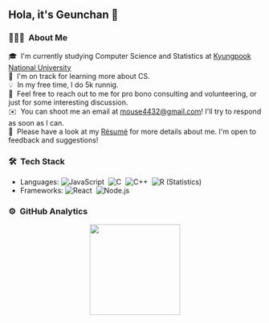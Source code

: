 ## Hola, it's Geunchan  👋

### 👨🏻‍💻 &nbsp;About Me

🎓 &nbsp;I'm currently studying Computer Science and Statistics at [Kyungpook National University](https://www.knu.ac.kr/wbbs/wbbs/main/main.action)\
🌱 &nbsp;I'm on track for learning more about CS.\
💡 &nbsp;In my free time, I do 5k runnig.\
💬 &nbsp;Feel free to reach out to me for pro bono consulting and volunteering, or just for some interesting discussion.\
✉️ &nbsp;You can shoot me an email at mouse4432@gmail.com! I'll try to respond as soon as I can.\
📄 &nbsp;Please have a look at my [Résumé]() for more details about me. I'm open to feedback and suggestions!

### 🛠 &nbsp;Tech Stack

- Languages: ![JavaScript](https://img.shields.io/badge/-JavaScript-05122A?style=flat&logo=javascript)&nbsp; ![C](https://img.shields.io/badge/-C-05122A?style=flat&logo=C&logoColor=A8B9CC)&nbsp; ![C++](https://img.shields.io/badge/-C++-05122A?style=flat&logo=C%2B%2B&logoColor=00599C)&nbsp; ![R (Statistics)](https://img.shields.io/badge/-R-05122A?style=flat&logo=R&logoColor=276DC3)
- Frameworks: ![React](https://img.shields.io/badge/-React-05122A?style=flat&logo=react)&nbsp; ![Node.js](https://img.shields.io/badge/-Node.js-05122A?style=flat&logo=node.js)&nbsp;

### ⚙️ &nbsp;GitHub Analytics

<p align="center">
<a href="https://github.com/AVS1508">
  <img height="180em" src="https://github-readme-stats-eight-theta.vercel.app/api?username=geunchanKim&show_icons=true&theme=algolia&include_all_commits=true&count_private=true"/>
</a>
</p>
